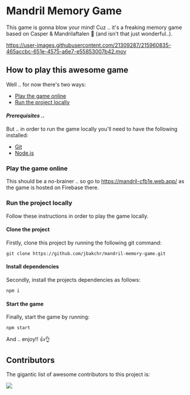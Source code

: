 # Mandril Memory Game

This game is gonna blow your mind! Cuz .. it's a freaking memory game based on Casper & Mandrilaftalen 🥳 (and isn't that just wonderful..).

https://user-images.githubusercontent.com/21309287/215960835-465accbc-651e-4575-a6e7-e55853007b42.mov

## How to play this awesome game

Well .. for now there's two ways:

- [Play the game online](https://mandril-cfb1e.web.app/)
- [Run the project locally](https://github.com/jbakchr/mandril-memory-game#run-the-project-locally)

#### _Prerequisites_ ..

But .. in order to run the game locally you'll need to have the following installed:

- [Git](https://git-scm.com/)
- [Node.js](https://nodejs.org/en/)

### Play the game online

This should be a no-brainer .. so go to https://mandril-cfb1e.web.app/ as the game is hosted on Firebase there.

### Run the project locally

Follow these instructions in order to play the game locally.

#### Clone the project

Firstly, clone this project by running the following git command:

```git
git clone https://github.com/jbakchr/mandril-memory-game.git
```

#### Install dependencies

Secondly, install the projects dependencies as follows:

```npm
npm i
```

#### Start the game

Finally, start the game by running:

```npm
npm start
```

And .. enjoy!! 👍👌

## Contributors

The gigantic list of awesome contributors to this project is:

<a href="https://github.com/jbakchr/mandril-memory-game/graphs/contributors">
  <img src="https://contrib.rocks/image?repo=jbakchr/mandril-memory-game" />
</a>
